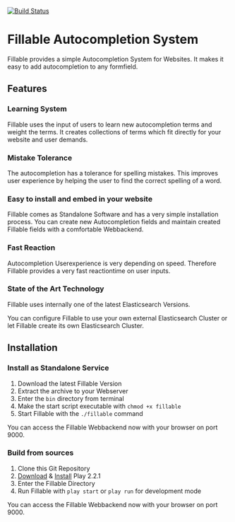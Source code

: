 [![Build Status](https://travis-ci.org/MeiSign/Fillable.png?branch=master)](https://travis-ci.org/MeiSign/Fillable)


# Fillable Autocompletion System
Fillable provides a simple Autocompletion System for Websites. It makes it easy to add autocompletion to any formfield.

## Features
### Learning System
Fillable uses the input of users to learn new autocompletion terms and weight the terms. It creates collections of terms which fit directly for your website and user demands.

### Mistake Tolerance
The autocompletion has a tolerance for spelling mistakes. This improves user experience by helping the user to find the correct spelling of a word.

### Easy to install and embed in your website
Fillable comes as Standalone Software and has a very simple installation process. You can create new Autocompletion fields and maintain created Fillable fields with a comfortable Webbackend.

### Fast Reaction
Autocompletion Userexperience is very depending on speed. Therefore Fillable provides a very fast reactiontime on user inputs.

### State of the Art Technology
Fillable uses internally one of the latest Elasticsearch Versions.

You can configure Fillable to use your own external Elasticsearch Cluster or let Fillable create its own Elasticsearch Cluster.

## Installation

### Install as Standalone Service
1. Download the latest Fillable Version
2. Extract the archive to your Webserver
3. Enter the `bin` directory from terminal
4. Make the start script executable with `chmod +x fillable`
4. Start Fillable with the `./fillable` command

You can access the Fillable Webbackend now with your browser on port 9000.

### Build from sources
1. Clone this Git Repository
2. [Download](http://downloads.typesafe.com/play/2.2.1/play-2.2.1.zip) & [Install](http://www.playframework.com/documentation/2.2.x/Installing) Play 2.2.1  
3. Enter the Fillable Directory
4. Run Fillable with `play start` or `play run` for development mode

You can access the Fillable Webbackend now with your browser on port 9000.